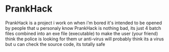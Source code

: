# PrankHack
PrankHack is a project i work on when i'm bored
it's intended to be opened by people that u personaly know 
PrankHack is nothing bad, its just 4 batch files combined into an exe file (executable) to make the user (your friend) think the police is looking for them
ur anti-virus will probably think its a virus but u can check the source code, its totally safe
